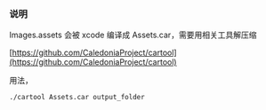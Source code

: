 ### 说明

Images.assets 会被 xcode 编译成 Assets.car，需要用相关工具解压缩

[https://github.com/CaledoniaProject/cartool](https://github.com/CaledoniaProject/cartool)

用法，

```
./cartool Assets.car output_folder
```